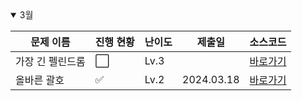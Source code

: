 <details open>
<summary>3월</summary>

| 문제 이름        | 진행 현황            | 난이도 | 제출일     | 소스코드                            |
| ---------------- | -------------------- | ------ | ---------- | ----------------------------------- |
| 가장 긴 펠린드롬 | :white_large_square: | Lv.3   |            | [바로가기](2024_03/test.cpp)        |
| 올바른 괄호      | :white_check_mark:   | Lv.2   | 2024.03.18 | [바로가기](2024_03/올바른괄호.java) |

</details>

<!-- :white_large_square: :white_check_mark: -->
